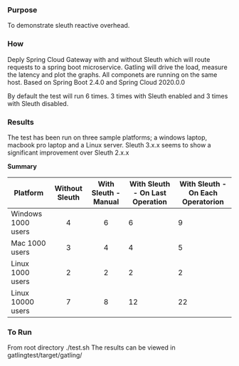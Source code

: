 ### Purpose
To demonstrate sleuth reactive overhead.

### How
Deply Spring Cloud Gateway with and without Sleuth which will route requests to a spring boot microservice. Gatling will drive the load, measure the latency and plot the graphs. All componets are running on the same host. Based on Spring Boot 2.4.0 and Spring Cloud 2020.0.0

By default the test will run 6 times. 3 times with Sleuth enabled and 3 times with Sleuth disabled. 

### Results
The test has been run on three sample platforms; a windows laptop, macbook pro laptop and a Linux server. Sleuth 3.x.x seems to show a significant improvement over Sleuth 2.x.x

__Summary__

| Platform   | Without Sleuth | With Sleuth - Manual | With Sleuth - On Last Operation| With Sleuth - On Each Operatorion|
|----------|:-------------:|:------:|----|----|
| Windows 1000 users | 4 |  6 | 6 | 9 |
| Mac 1000 users| 3|  4  | 4 | 5 |
| Linux 1000 users| 2 | 2 | 2 | 2 |
| Linux 10000 users| 7 | 8 | 12 | 22 |


### To Run
From root directory ./test.sh 
The results can be viewed in gatlingtest/target/gatling/
